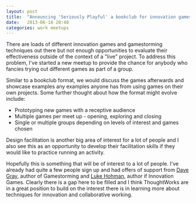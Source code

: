 ```yaml
---
layout: post
title:  "Announcing 'Seriously Playful' a bookclub for innovation games"
date:   2013-06-18 20:40
categories: work meetups
---
```

There are loads of different innovation games and gamestorming techniques out there but not enough opportunities to evaluate their effectiveness outside of the context of a "live" project. To address this problem, I've started a new meetup to provide the chance for anybody who fancies trying out different games as part of a group.

Similar to a bookclub format, we would discuss the games afterwards and showcase examples any examples anyone has from using games on their own projects. Some further thought about how the format might evolve include:

* Prototyping new games with a receptive audience
* Multiple games per meet up - opening, exploring and closing
* Single or multiple groups depending on levels of interest and games chosen

Design facilitation is another big area of interest for a lot of people and I also see this as an opportunity to develop their facilitation skills if they would like to practice running an activity.

Hopefully this is something that will be of interest to a lot of people. I've already had quite a few people sign up and had offers of support from [Dave Gray](http://www.davegrayinfo.com/), author of Gamestorming and [Luke Hohman](http://innovationgames.com/about/), author if Innovation Games. Clearly there is a gap here to be filled and I think ThoughtWorks are in a great position to build on the interest there is in learning more about techniques for innovation and collaborative working.

